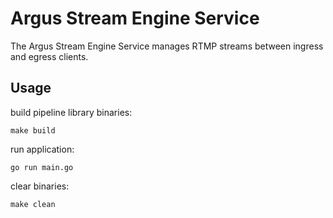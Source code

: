 # Argus Stream Engine Service

The Argus Stream Engine Service manages RTMP streams between ingress and egress clients. 

## Usage 

build pipeline library binaries:
```
make build
```

run application: 
```
go run main.go
```

clear binaries:
```
make clean
```